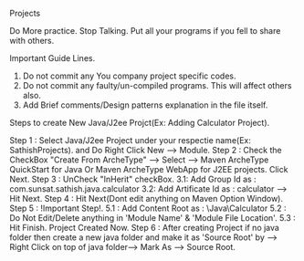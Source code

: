 Projects

Do More practice. Stop Talking. Put all your programs if you fell to share with others.

Important Guide Lines.

1. Do not commit any You company project specific codes.
2. Do not commit any faulty/un-compiled programs. This will affect others also.
3. Add Brief comments/Design patterns explanation in the file itself.

Steps to create New Java/J2ee Projct(Ex: Adding Calculator Project).

Step 1 : Select Java/J2ee Project under your respectie name(Ex: SathishProjects). and Do Right Click New --> Module. 
Step 2 : Check the CheckBox "Create From ArcheType" --> Select --> Maven ArcheType QuickStart for Java Or Maven ArcheType WebApp for J2EE projects. Click Next. 
Step 3 : UnCheck "InHerit" checkBox. 
    3.1: Add Group Id as : com.sunsat.sathish.java.calculator 
    3.2: Add Artificate Id as : calculator --> Hit Next. 
Step 4 : Hit Next(Dont edit anything on Maven Option Window).
Step 5 : !Important Step!. 
   5.1 : Add Content Root as : <givenfullPath>\Java\Calculator 
   5.2 : Do Not Edit/Delete anything in 'Module Name' & 'Module File Location'. 
   5.3 : Hit Finish. Project Created Now.
Step 6 : After creating Project if no java folder then create a new java folder and make it as 'Source Root' by --> Right Click on top of java folder--> Mark As --> Source Root.
